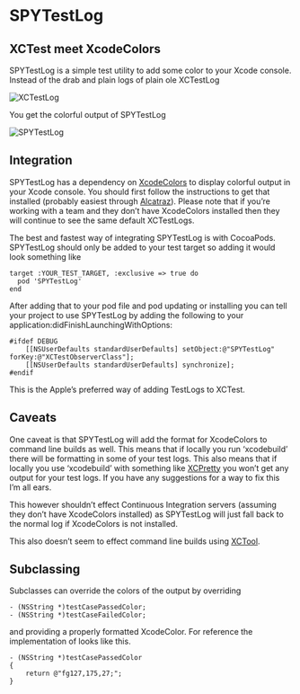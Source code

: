 # SPYTestLog

## XCTest meet XcodeColors

SPYTestLog is a simple test utility to add some color to your Xcode console.  Instead of the drab and plain logs of plain ole XCTestLog

![XCTestLog](http://imgur.com/3hZwVqa.png)

You get the colorful output of SPYTestLog

![SPYTestLog](http://imgur.com/VgxCuY3.png)

## Integration

SPYTestLog has a dependency on [XcodeColors](https://github.com/robbiehanson/XcodeColors) to display colorful output in your Xcode console.  You should first follow the instructions to get that installed (probably easiest through [Alcatraz](https://github.com/supermarin/Alcatraz)).  Please note that if you’re working with a team and they don’t have XcodeColors installed then they will continue to see the same default XCTestLogs.

The best and fastest way of integrating SPYTestLog is with CocoaPods.  SPYTestLog should only be added to your test target so adding it would look something like

```
target :YOUR_TEST_TARGET, :exclusive => true do
  pod 'SPYTestLog'
end
```

After adding that to your pod file and pod updating or installing you can tell your project to use SPYTestLog by adding the following to your application:didFinishLaunchingWithOptions:
 
 ```
 #ifdef DEBUG
     [[NSUserDefaults standardUserDefaults] setObject:@"SPYTestLog" forKey:@"XCTestObserverClass"];
     [[NSUserDefaults standardUserDefaults] synchronize];
 #endif
 ```
 
 This is the Apple’s preferred way of adding TestLogs to XCTest.
 

## Caveats
One caveat is that SPYTestLog will add the format for XcodeColors to command line builds as well.  This means that if locally you run ‘xcodebuild’ there will be formatting in some of your test logs.  This also means that if locally you use ‘xcodebuild’ with something like [XCPretty](https://github.com/supermarin/xcpretty) you won’t get any output for your test logs.  If you have any suggestions for a way to fix this I’m all ears.

This however shouldn’t effect Continuous Integration servers (assuming they don’t have XcodeColors installed) as SPYTestLog will just fall back to the normal log if XcodeColors is not installed.

This also doesn’t seem to effect command line builds using [XCTool](https://github.com/facebook/xctool).

## Subclassing
Subclasses can override the colors of the output by overriding
```
- (NSString *)testCasePassedColor;
- (NSString *)testCaseFailedColor;
```
and providing a properly formatted XcodeColor.  For reference the implementation of looks like this.
```
- (NSString *)testCasePassedColor
{
    return @"fg127,175,27;";
}
```
